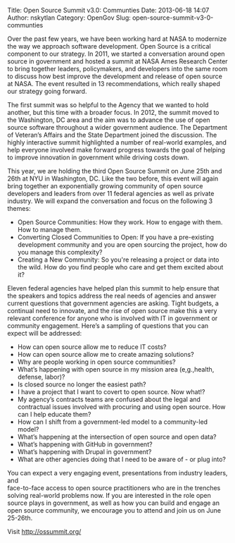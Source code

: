 Title: Open Source Summit v3.0: Communties
Date: 2013-06-18 14:07
Author: nskytlan
Category: OpenGov
Slug: open-source-summit-v3-0-communties

Over the past few years, we have been working hard at NASA to modernize
the way we approach software development. Open Source is a critical
component to our strategy. In 2011, we started a conversation around
open source in government and hosted a summit at NASA Ames Research
Center to bring together leaders, policymakers, and developers into the
same room to discuss how best improve the development and release of
open source at NASA. The event resulted in 13 recommendations, which
really shaped our strategy going forward.

The first summit was so helpful to the Agency that we wanted to hold
another, but this time with a broader focus. In 2012, the summit moved
to the Washington, DC area and the aim was to advance the use of open
source software throughout a wider government audience. The Department
of Veteran’s Affairs and the State Department joined the discussion. The
highly interactive summit highlighted a number of real-world examples,
and help everyone involved make forward progress towards the goal of
helping to improve innovation in government while driving costs down.

This year, we are holding the third Open Source Summit on June 25th and
26th at NYU in Washington, DC. Like the two before, this event will
again bring together an exponentially growing community of open source
developers and leaders from over 11 federal agencies as well as private
industry. We will expand the conversation and focus on the following 3
themes:

-   Open Source Communities: How they work. How to engage with them. How
    to manage them.
-   Converting Closed Communities to Open: If you have a pre-existing
    development community and you are open sourcing the project, how do
    you manage this complexity?
-   Creating a New Community: So you're releasing a project or data into
    the wild. How do you find people who care and get them excited about
    it?

Eleven federal agencies have helped plan this summit to help ensure that
the speakers and topics address the real needs of agencies and answer
current questions that government agencies are asking. Tight budgets, a
continual need to innovate, and the rise of open source make this a very
relevant conference for anyone who is involved with IT in government or
community engagement. Here’s a sampling of questions that you can expect
will be addressed:

-   How can open source allow me to reduce IT costs?
-   How can open source allow me to create amazing solutions?
-   Why are people working in open source communities?
-   What’s happening with open source in my mission area (e,g.,health,
    defense, labor)?
-   Is closed source no longer the easiest path?
-   I have a project that I want to covert to open source. Now what!?
-   My agency’s contracts teams are confused about the legal and
    contractual issues involved with procuring and using open source.
    How can I help educate them?
-   How can I shift from a government-led model to a community-led
    model?
-   What’s happening at the intersection of open source and open data?
-   What’s happening with GitHub in government?
-   What’s happening with Drupal in government?
-   What are other agencies doing that I need to be aware of - or plug
    into?

You can expect a very engaging event, presentations from industry
leaders, and  
face-to-face access to open source practitioners who are in the
trenches solving real-world problems now. If you are interested in the
role open source plays in government, as well as how you can build and
engage an open source community, we encourage you to attend and join us
on June 25-26th.

Visit <http://ossummit.org/>
